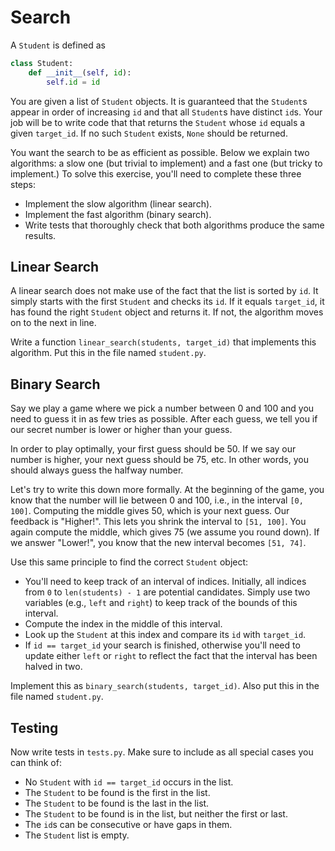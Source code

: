 # Search

A `Student` is defined as

```python
class Student:
    def __init__(self, id):
        self.id = id
```

You are given a list of `Student` objects.
It is guaranteed that the `Student`s appear in order of increasing `id` and that all `Student`s have distinct `id`s.
Your job will be to write code that that returns the `Student` whose `id` equals a given `target_id`.
If no such `Student` exists, `None` should be returned.

You want the search to be as efficient as possible.
Below we explain two algorithms: a slow one (but trivial to implement) and a fast one (but tricky to implement.)
To solve this exercise, you'll need to complete these three steps:

* Implement the slow algorithm (linear search).
* Implement the fast algorithm (binary search).
* Write tests that thoroughly check that both algorithms produce the same results.

## Linear Search

A linear search does not make use of the fact that the list is sorted by `id`.
It simply starts with the first `Student` and checks its `id`.
If it equals `target_id`, it has found the right `Student` object and returns it.
If not, the algorithm moves on to the next in line.

Write a function `linear_search(students, target_id)` that implements this algorithm.
Put this in the file named `student.py`.

## Binary Search

Say we play a game where we pick a number between 0 and 100 and you need to guess it in as few tries as possible.
After each guess, we tell you if our secret number is lower or higher than your guess.

In order to play optimally, your first guess should be 50.
If we say our number is higher, your next guess should be 75, etc.
In other words, you should always guess the halfway number.

Let's try to write this down more formally.
At the beginning of the game, you know that the number will lie between 0 and 100, i.e., in the interval `[0, 100]`.
Computing the middle gives 50, which is your next guess.
Our feedback is "Higher!".
This lets you shrink the interval to `[51, 100]`.
You again compute the middle, which gives 75 (we assume you round down).
If we answer "Lower!", you know that the new interval becomes `[51, 74]`.

Use this same principle to find the correct `Student` object:

* You'll need to keep track of an interval of indices.
  Initially, all indices from `0` to `len(students) - 1` are potential candidates.
  Simply use two variables (e.g., `left` and `right`) to keep track of the bounds of this interval.
* Compute the index in the middle of this interval.
* Look up the `Student` at this index and compare its `id` with `target_id`.
* If `id == target_id` your search is finished, otherwise you'll need to update either `left` or `right` to reflect the fact that the interval has been halved in two.

Implement this as `binary_search(students, target_id)`.
Also put this in the file named `student.py`.

## Testing

Now write tests in `tests.py`.
Make sure to include as all special cases you can think of:

* No `Student` with `id == target_id` occurs in the list.
* The `Student` to be found is the first in the list.
* The `Student` to be found is the last in the list.
* The `Student` to be found is in the list, but neither the first or last.
* The `id`s can be consecutive or have gaps in them.
* The `Student` list is empty.
